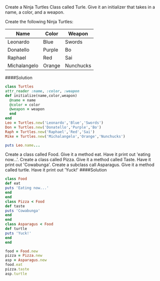 Create a Ninja Turtles Class called Turle. Give it an initializer that takes in a name, a color, and a weapon.

Create the following Ninja Turtles:

|Name|Color|Weapon|
|----|-----|------|
|Leonardo|Blue|Swords|
|Donatello|Purple|Bo|
|Raphael|Red|Sai|
|Michalangelo|Orange|Nunchucks|
####Solution
```ruby
class Turtles
attr_reader :name, :color, :weapon
def initialize(name,color,weapon)
  @name = name
  @color = color
  @weapon = weapon
  end
end
Leo = Turtles.new('Leonardo','Blue','Swords')
Don = Turtles.new('Donatello','Purple','Bo')
Raph = Turtles.new('Raphael','Red','Sai')
Mike = Turtles.new('Michalangelo','Orange','Nunchucks')

puts Leo.name...
```

Create a class called Food. Give it a method eat. Have it print out 'eating now...'. Create a class called Pizza. Give it a method called Taste. Have it print out 'Cowabunga'. Create a subclass call Asparagus. Give it a method called turtle. Have it print out 'Yuck!'
####Solution
```ruby
class Food
def eat
puts 'Eating now...'
end
end
class Pizza < Food
def taste
puts 'Cowabunga'
end
end
class Asparagus < Food
def turtle
puts 'Yuck!'
end
end

food = Food.new
pizza = Pizza.new
asp = Asparagus.new
food.eat
pizza.taste
asp.turtle
```
